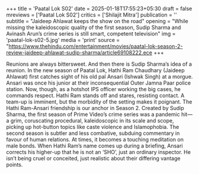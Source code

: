 +++
title = 'Paatal Lok S02'
date = 2025-01-18T17:55:23+05:30
draft = false
mreviews = ['Paatal Lok S02']
critics = ['Shilajit Mitra']
publication = ''
subtitle = "Jaideep Ahlawat keeps the show on the road"
opening = "While missing the kaleidoscopic quality of the first season, Sudip Sharma and Avinash Arun’s crime series is still smart, competent television"
img = 'paatal-lok-s02-5.jpg'
media = 'print'
source = "https://www.thehindu.com/entertainment/movies/paatal-lok-season-2-review-jaideep-ahlawat-sudip-sharma/article69108222.ece
+++

Reunions are always bittersweet. And then there is Sudip Sharma’s idea of a reunion. In the new season of Paatal Lok, Hathi Ram Chaudhary (Jaideep Ahlawat) first catches sight of his old pal Ansari (Ishwak Singh) at a morgue. Ansari was once his junior at their inconsequential Outer Jamna Paar police station. Now, though, as a hotshot IPS officer working the big cases, he commands respect. Hathi Ram stands off and stares, resisting contact. A team-up is imminent, but the morbidity of the setting makes it poignant. The Hathi Ram-Ansari friendship is our anchor in Season 2. Created by Sudip Sharma, the first season of Prime Video’s crime series was a pandemic hit—a grim, coruscating procedural, kaleidoscopic in its scale and scope, picking up hot-button topics like caste violence and Islamophobia. The second season is subtler and less combative, subduing commentary in favour of human relations. At times, it becomes a touching meditation on male bonds. When Hathi Ram’s name comes up during a briefing, Ansari corrects his higher-up that he is not an ‘SHO’, just an ordinary inspector. He isn’t being cruel or conceited, just realistic about their differing vantage points.
